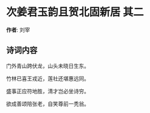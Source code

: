 # 次姜君玉韵且贺北固新居  其二

**作者**: 刘宰

## 诗词内容

门外青山跨伏龙，山头未晓日生东。

竹林已喜王戎近，莲社还堪惠远同。

盛事正应符地胜，清才岂必坐诗穷。

欲成善颂陪张老，自笑尊前一秃翁。

